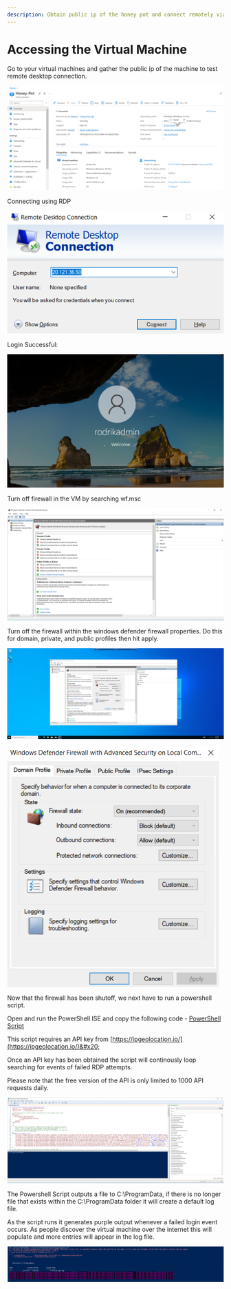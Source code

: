 ```yaml
---
description: Obtain public ip of the honey pot and connect remotely via RDP session.
---
```


# Accessing the Virtual Machine

Go to your virtual machines and gather the public ip of the machine to test remote desktop connection.&#x20;

![](<../.gitbook/assets/image (7).png>)

Connecting using RDP

![](<../.gitbook/assets/image (8).png>)

Login Successful:

![](<../.gitbook/assets/image (9).png>)

Turn off firewall in the VM by searching wf.msc

![](<../.gitbook/assets/image (10).png>)

Turn off the firewall within the windows defender firewall properties. Do this for domain, private, and public profiles then hit apply.&#x20;

![](<../.gitbook/assets/image (11).png>)

![](<../.gitbook/assets/image (12).png>)

Now that the firewall has been shutoff, we next have to run a powershell script.&#x20;

Open and run the PowerShell ISE and copy the following code - [PowerShell Script](https://github.com/joshmadakor1/Sentinel-Lab/blob/main/Custom\_Security\_Log\_Exporter.ps1)

This script requires an API key from [https://ipgeolocation.io/](https://ipgeolocation.io/)&#x20;

Once an API key has been obtained the script will continously loop searching for events of failed RDP attempts.&#x20;

Please note that the free version of the API is only limited to 1000 API requests daily.&#x20;

![](<../.gitbook/assets/image (13).png>)

The Powershell Script outputs a file to C:\ProgramData, if there is no longer file that exists within the C:\ProgramData folder it will create a default log file.&#x20;

As the script runs it generates purple output whenever a failed login event occurs. As people discover the virtual machine over the internet this will populate and more entries will appear in the log file. &#x20;

![](<../.gitbook/assets/image (14).png>)

